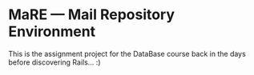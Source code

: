 # MaRE — Mail Repository Environment

This is the assignment project for the DataBase course back in the days before discovering Rails… :)
